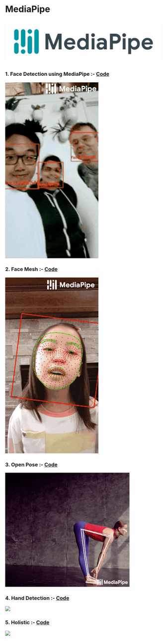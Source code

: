 # MediaPipe   
<img src="images/mediapipe.png">

### 1. Face Detection using MediaPipe  :-  <a href="https://github.com/RishavMishraRM/MediaPipe/blob/main/Face_Detection.py">Code</a>
<img src="images/face_detection.gif">

### 2. Face Mesh  :-  <a href="">Code</a>
<img src="images/face_mesh.gif">

### 3. Open Pose  :-  <a href="">Code</a>
<img src="images/openpose.gif">

### 4. Hand Detection  :-  <a href="">Code</a>
<img src="images/hand_detection.gif">

### 5. Holistic  :-  <a href="">Code</a>
<img src="images/holistic.gif">
